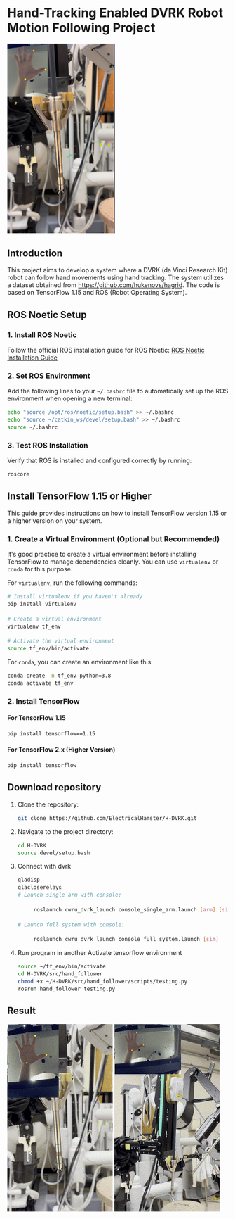 # Hand-Tracking Enabled DVRK Robot Motion Following Project

<img src="./images/Schematic_drawing.png" alt="Schematic_drawing" style="zoom:50%;" />

## Introduction
This project aims to develop a system where a DVRK (da Vinci Research Kit) robot can follow hand movements using hand tracking. The system utilizes a dataset obtained from https://github.com/hukenovs/hagrid. The code is based on TensorFlow 1.15 and ROS (Robot Operating System).

## ROS Noetic Setup

### 1. Install ROS Noetic
Follow the official ROS installation guide for ROS Noetic: [ROS Noetic Installation Guide](http://wiki.ros.org/noetic/Installation)


### 2. Set ROS Environment
Add the following lines to your `~/.bashrc` file to automatically set up the ROS environment when opening a new terminal:
```bash
echo "source /opt/ros/noetic/setup.bash" >> ~/.bashrc
echo "source ~/catkin_ws/devel/setup.bash" >> ~/.bashrc
source ~/.bashrc
```

### 3. Test ROS Installation
Verify that ROS is installed and configured correctly by running:
```bash
roscore
```

## Install TensorFlow 1.15 or Higher

This guide provides instructions on how to install TensorFlow version 1.15 or a higher version on your system.

### 1. Create a Virtual Environment (Optional but Recommended)

It's good practice to create a virtual environment before installing TensorFlow to manage dependencies cleanly. You can use `virtualenv` or `conda` for this purpose.

For `virtualenv`, run the following commands:

```bash
# Install virtualenv if you haven't already
pip install virtualenv

# Create a virtual environment
virtualenv tf_env

# Activate the virtual environment
source tf_env/bin/activate
```

For `conda`, you can create an environment like this:

```bash
conda create -n tf_env python=3.8
conda activate tf_env
```

### 2. Install TensorFlow

#### For TensorFlow 1.15

```bash
pip install tensorflow==1.15
```

#### For TensorFlow 2.x (Higher Version)

```bash
pip install tensorflow
```

## Download repository
1. Clone the repository:
   ```bash
   git clone https://github.com/ElectricalHamster/H-DVRK.git
   ```
2. Navigate to the project directory:
   ```bash
   cd H-DVRK
   source devel/setup.bash
   ```
3. Connect with dvrk 
   ```bash
   qladisp
   qlacloserelays
   # Launch single arm with console:
   
   		roslaunch cwru_dvrk_launch console_single_arm.launch [arm]:[sim]
   
   # Launch full system with console:
   
   		roslaunch cwru_dvrk_launch console_full_system.launch [sim]
   
   ```
4. Run program in another
	Activate tensorflow environment
   ```bash
   source ~/tf_env/bin/activate
   cd H-DVRK/src/hand_follower
   chmod +x ~/H-DVRK/src/hand_follower/scripts/testing.py
   rosrun hand_follower testing.py
   ```
   
## Result

![](./images/results.gif) ![](./images/moving.gif)